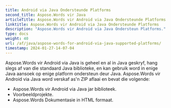 ```yaml
---
title: Android via Java Ondersteunde Platforms
second_title: Aspose.Words vir Java
articleTitle: Aspose.Words vir Android via Java Ondersteunde Platforms
linktitle: Aspose.Words vir Android via Java Ondersteunde Platforms
description: "Aspose.Words vir Android via Java Ondersteun Platforms."
type: docs
weight: 40
url: /af/java/aspose-words-for-android-via-java-supported-platforms/
timestamp: 2024-01-27-14-07-04
---
```


Aspose.Words vir Android via Java is geheel en al in Java geskryf, hang slegs af van die standaard Java biblioteke, en kan gebruik word in enige Java aansoek op enige platform ondersteun deur Java. Aspose.Words vir Android via Java word verskaf as'n ZIP aflaai en bevat die volgende:

- Aspose.Words vir Android via Java jar biblioteek.
- Voorbeeldprojekte.
- Aspose.Words Dokumentasie in HTML formaat.






